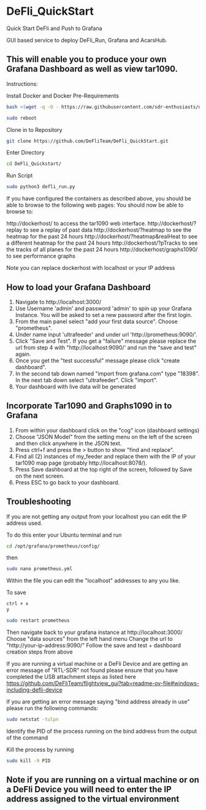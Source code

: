# DeFli_QuickStart
Quick Start DeFli and Push to Grafana

GUI based service to deploy DeFli_Run, Grafana and AcarsHub. 

## This will enable you to produce your own Grafana Dashboard as well as view tar1090.

Instructions: 

Install Docker and Docker Pre-Requirements 

```bash
bash <(wget -q -O - https://raw.githubusercontent.com/sdr-enthusiasts/docker-install/main/docker-install.sh)
```
```bash
sudo reboot
```

Clone in to Repository 

```bash
git clone https://github.com/DeFliTeam/DeFli_QuickStart.git
```

Enter Directory 

```bash
cd DeFli_Quickstart/
```

Run Script 

```bash
sudo python3 defli_run.py
```

If you have configured the containers as described above, you should be able to browse to the following web pages: You should now be able to browse to:

http://dockerhost/ to access the tar1090 web interface.
http://dockerhost/?replay to see a replay of past data
http://dockerhost/?heatmap to see the heatmap for the past 24 hours
http://dockerhost/?heatmap&realHeat to see a different heatmap for the past 24 hours
http://dockerhost/?pTracks to see the tracks of all planes for the past 24 hours
http://dockerhost/graphs1090/ to see performance graphs 

Note you can replace dockerhost with localhost or your IP address

## How to load your Grafana Dashboard 

1) Navigate to http://localhost:3000/
2) Use Username 'admin' and password 'admin' to spin up your Grafana Instance. You will be asked to set a new password after the first login.
3) From the main panel select "add your first data source". Choose "prometheus".
4) Under name input 'ultrafeeder' and under url 'http://prometheus:9090/'.
5) Click "Save and Test". If you get a "failure" message please replace the url from step 4 with "http://localhost:9090/' and run the "save and test" again.
6) Once you get the "test successful" message please click "create dashboard".
7) In the second tab down named "import from grafana.com" type "18398". In the next tab down select "ultrafeeder". Click "import".
8) Your dashboard with live data will be generated

## Incorporate Tar1090 and Graphs1090 in to Grafana 

1) From within your dashboard click on the "cog" icon (dashboard settings)
2) Choose "JSON Model" from the setting menu on the left of the screen and then click anywhere in the JSON text.
3) Press ctrl+f and press the > button to show "find and replace".
4) Find all (2) instances of my_feeder and replace them with the IP of your tar1090 map page (probably http://localhost:8078/).
5) Press Save dashboard at the top right of the screen, followed by Save on the next screen.
6) Press ESC to go back to your dashboard.

## Troubleshooting 

If you are not getting any output from your localhost you can edit the IP address used. 

To do this enter your Ubuntu terminal and run 
```bash
cd /opt/grafana/prometheus/config/
```
then 
```bash
sudo nano prometheus.yml
```
Within the file you can edit the "localhost" addresses to any you like. 

To save
```bash
ctrl + x
y
```
```bash
sudo restart prometheus
```

Then navigate back to your grafana instance at http://localhost:3000/
Choose "data sources" from the left hand menu 
Change the url to "http://your-ip-address:9090/" 
Follow the save and test + dashboard creation steps from above 

If you are running a virtual machine or a DeFli Device and are getting an error message of "RTL-SDR" not found please ensure that 
you have completed the USB attachment steps as listed here https://github.com/DeFliTeam/flightview_gui?tab=readme-ov-file#windows-including-defli-device 

If you are getting an error message saying "bind address already in use" please run the following commands: 

```bash
sudo netstat -tulpn
```
Identify the PID of the process running on the bind address from the output of the command 

Kill the process by running 

```bash
sudo kill -9 PID
```

## Note if you are running on a virtual machine or on a DeFli Device you will need to enter the IP address assigned to the virtual environment

